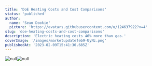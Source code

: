 ```yaml
---
title: 'DoE Heating Costs and Cost Comparisons'
status: 'published'
author:
  name: 'Sean Dookie'
  picture: 'https://avatars.githubusercontent.com/u/124637922?v=4'
slug: 'doe-heating-costs-and-cost-comparisons'
description: 'Electric heating costs 46% more than gas.'
coverImage: '/images/marketupdatefeb9-UyNz.png'
publishedAt: '2023-02-09T15:41:30.685Z'
---
```


![null](https://substackcdn.com/image/fetch/w_1456,c_limit,f_auto,q_auto:good,fl_progressive:steep/https%3A%2F%2Fsubstack-post-media.s3.amazonaws.com%2Fpublic%2Fimages%2F4006d44b-609c-466f-a5a4-d011f7571470_1898x1058.jpeg)![null](https://substackcdn.com/image/fetch/w_1456,c_limit,f_auto,q_auto:good,fl_progressive:steep/https%3A%2F%2Fsubstack-post-media.s3.amazonaws.com%2Fpublic%2Fimages%2F9f00e21c-28c0-4c13-8457-33cec1423aa8_1904x1062.jpeg)

